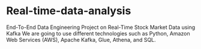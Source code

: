 # Real-time-data-analysis
End-To-End Data Engineering Project on Real-Time Stock Market Data using Kafka
We are going to use different technologies such as Python, Amazon Web Services (AWS), Apache Kafka, Glue, Athena, and SQL.

